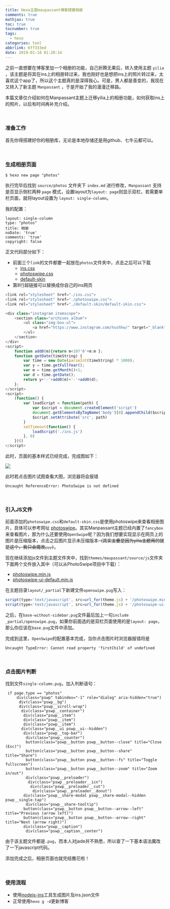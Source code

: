 ```yaml
---
title: Hexo主题maupassant博客搭建相册
comments: true
mathjax: true
toc: true
tocnumber: true
tags:
  - hexo
categories: tool
abbrlink: 6ff333ed
date: 2019-01-18 01:20:14
---
```




之前一直想要在博客里加一个相册的功能，自己折腾无果后，转入使用主题 `yilia` ，该主题是将其在ins上的相册转过来，我也刚好也是想把ins上的照片转过来，太喜欢这个app了，所以这个主题真的是深得我心。可是，男人都是善变的，我现在又转入了新主题 `Manpassant` ，于是开始了我的漫漫迁移路。

本篇文章仅介绍如何在Manpassant主题上迁移yilia上的相册功能，如何获取ins上的照片，以后有时间再补充介绍。

<!-- more -->

​        

### 准备工作

首先你得搭建好你的相册库，无论是本地存储还是用github、七牛云都可以。

​          

### 生成相册页面

```
$ hexo new page "photos"
```

执行完毕后找到 `source/photos` 文件夹下 `index.md` 进行修改，`Manpassant` 支持是否显示侧栏两种 `page` 模式，设置layout为`layout: page`则显示双栏，若需要单栏页面，就将layout设置为 `layout: single-column`。

我的配置：

```
layout: single-column
type: "photos"
title: 相册
noDate: 'true'
comments: 'true'
copyright: false
```

正文代码部分如下：

* 前面三个`link`的文件都要一起放在`photos`文件夹中，点击之后可以下载
  * [ins.css](https://github.com/hushhw/nodejs-ins/blob/master/backup/ins.css)
  * [photoswipe.css](https://github.com/dimsemenov/PhotoSwipe/blob/master/dist/photoswipe.css)
  * [default-skin](https://github.com/dimsemenov/PhotoSwipe/tree/master/dist/default-skin) 
* 第8行超链接可以替换成你自己的ins网页

```javascript
<link rel="stylesheet" href="./ins.css">
<link rel="stylesheet" href="./photoswipe.css"> 
<link rel="stylesheet" href="./default-skin/default-skin.css"> 

<div class="instagram itemscope">
	<section class="archives album">
		<ul class="img-box-ul">
			<a href="https://www.instagram.com/hushhw/" target="_blank" class="open-ins">图片来自instagram，正在加载中…</a>
		</ul>
	</section>
</div>
<script>
	function add0(m){return m<10?'0'+m:m };
	function getDate(timeString) {
		var time = new Date(parseInt(timeString) * 1000);
		var y = time.getFullYear();
		var m = time.getMonth()+1;
		var d = time.getDate();
		return y+'-'+add0(m)+'-'+add0(d);
	};
</script>
<script>
	(function() {
		var loadScript = function(path) {
			var $script = document.createElement('script')
			document.getElementsByTagName('body')[0].appendChild($script)
			$script.setAttribute('src', path)
		}
		setTimeout(function() {
			loadScript('./ins.js')
		}, 0)
	})()
</script>
```

此时，页面的基本样式已经完成，完成图如下：

![](https://photo.hushhw.cn/images/Snipaste_2019-01-18_02-17-44.png)

此时若点击图片试图查看大图，浏览器将会报错

```
Uncaught ReferenceError: PhotoSwipe is not defined 
```

​      

### 引入JS文件

前面添加的`photoswipe.css`和`default-skin.css`是使用photoswipe来查看相册图片，具体可以参考网址 [photoswipe](http://photoswipe.com/)。其实Manpassant主题已经内置了`fancybox`来查看图片，那为什么还要使用`OpenSwipe`呢？因为我们想要实现显示在网页上的图片是压缩版本，点击之后图片显示未压缩版本~~（其实主要是因为yilia主题用的就是这个，我只会魔改。。。）~~。

现在继续添加js文件到主题文件夹中，找到`themes/maupassant/source/js`文件夹下面两个文件放入其中（可以从PhotoSwipe项目中下载）：

* [photoswipe.min.js](https://github.com/dimsemenov/PhotoSwipe/blob/master/dist/photoswipe.min.js)
* [photoswipe-ui-default.min.js](https://github.com/dimsemenov/PhotoSwipe/blob/master/dist/photoswipe-ui-default.min.js)

在主题目录`layout/_partial`下新建文件`openswipe.pug`写入：

```javascript
script(type='text/javascript', src=url_for(theme.js) + '/photoswipe.min.js' + '?v=' + theme.version)
script(type='text/javascript', src=url_for(theme.js) + '/photoswipe-ui-default.min.js' + '?v=' + theme.version)
```

之后，在`base-without-sidebar.pug`文件最后加上一句`include _partial/openswipe.pug`，如果你前面选的是双栏页面使用的是`layout: page`，那么你应该在`base.pug`文件中添加。

完成到这里，`OpenSwipe`的配置基本完成，当你点击图片时浏览器报错将是

```
Uncaught TypeError: Cannot read property 'firstChild' of undefined
```

​          

### 点击图片判断

找到文件`single-column.pug`，加入判断语句：

```
 if page.type == "photos"
     div(class="pswp" tabindex="-1" role="dialog" aria-hidden="true")
      div(class="pswp__bg")
      div(class="pswp__scroll-wrap")
       div(class="pswp__container")
        div(class="pswp__item")
        div(class="pswp__item")
        div(class="pswp__item")
       div(class="pswp__ui pswp__ui--hidden")
        div(class="pswp__top-bar")
         div(class="pswp__counter")
         button(class="pswp__button pswp__button--close" title="Close (Esc)")
         button(class="pswp__button pswp__button--share" title="Share")
         button(class="pswp__button pswp__button--fs" title="Toggle fullscreen")
         button(class="pswp__button pswp__button--zoom" title="Zoom in/out")
         div(class="pswp__preloader")
          div(class="pswp__preloader__icn")
           div(class="pswp__preloader__cut")
            div(class="pswp__preloader__donut")
        div(class="pswp__share-modal pswp__share-modal--hidden pswp__single-tap")
         div(class="pswp__share-tooltip")
        button(class="pswp__button pswp__button--arrow--left" title="Previous (arrow left)")
        button(class="pswp__button pswp__button--arrow--right" title="Next (arrow right)")
        div(class="pswp__caption")
         div(class="pswp__caption__center")
```

由于该主题文件都是`.pug`，而本人对jade并不熟悉，所以查了一下基本语法魔改了一下javascript代码。

添加完成之后，相册页面也就完结撒花啦！

​         

### 使用流程

* 使用[nodejs-ins](https://github.com/hushhw/nodejs-ins)工具生成图片及ins.json文件
* 正常使用`hexo g -d`更新博客

